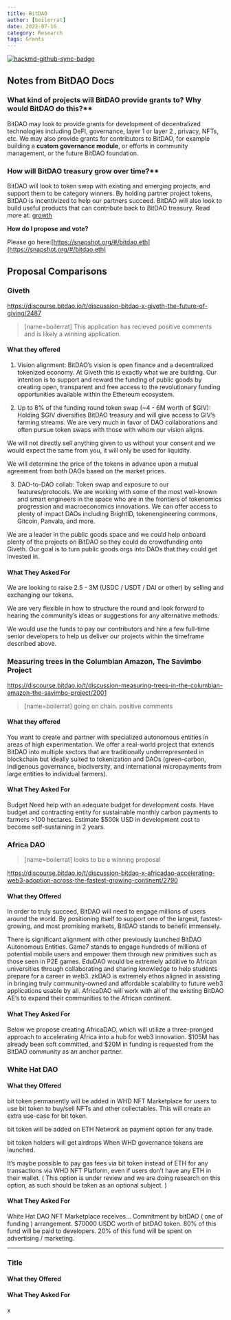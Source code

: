 ```yaml
---
title: BitDAO
author: [boilerrat]
date: 2022-07-16
category: Research
tags: Grants
---
```


[![hackmd-github-sync-badge](https://hackmd.io/Re7J02cjT_SQ9iwRI712Jg/badge)](https://hackmd.io/Re7J02cjT_SQ9iwRI712Jg)

## Notes from BitDAO Docs

### What kind of projects will BitDAO provide grants to? Why would BitDAO do this?**

BitDAO may look to provide grants for development of decentralized technologies including DeFI, governance, layer 1 or layer 2 , privacy, NFTs, etc. We may also provide grants for contributors to BitDAO, for example building a **custom governance module**, or efforts in community management, or the future BitDAO foundation.

### How will BitDAO treasury grow over time?**

BitDAO will look to token swap with existing and emerging projects, and support them to be category winners. By holding partner project tokens, BitDAO is incentivized to help our partners succeed. BitDAO will also look to build useful products that can contribute back to BitDAO treasury. Read more at: [growth](https://docs.bitdao.io/#growth)

**How do I propose and vote?** 

Please go here:[https://snapshot.org/#/bitdao.eth](https://snapshot.org/#/bitdao.eth)


## Proposal Comparisons

### Giveth

https://discourse.bitdao.io/t/discussion-bitdao-x-giveth-the-future-of-giving/2487

> [name=boilerrat] This application has recieved positive comments and is likely a winning application.

#### What they offered

1. Vision alignment: BitDAO’s vision is open finance and a decentralized tokenized economy. At Giveth this is exactly what we are building. Our intention is to support and reward the funding of public goods by creating open, transparent and free access to the revolutionary funding opportunities available within the Ethereum ecosystem.

2. Up to 8% of the funding round token swap (~4 - 6M worth of $GIV): Holding $GIV diversifies BitDAO treasury and will give access to GIV’s farming streams. We are very much in favor of DAO collaborations and often pursue token swaps with those with whom our vision aligns.

We will not directly sell anything given to us without your consent and we would expect the same from you, it will only be used for liquidity.

We will determine the price of the tokens in advance upon a mutual agreement from both DAOs based on the market prices.

3. DAO-to-DAO collab: Token swap and exposure to our features/protocols. We are working with some of the most well-known and smart engineers in the space who are in the frontiers of tokenomics progression and macroeconomics innovations. We can offer access to plenty of impact DAOs including BrightID, tokenengineering commons, Gitcoin, Panvala, and more.

We are a leader in the public goods space and we could help onboard plenty of the projects on BitDAO so they could do crowdfunding onto Giveth. Our goal is to turn public goods orgs into DAOs that they could get invested in.

#### What They Asked For

We are looking to raise 2.5 - 3M (USDC / USDT / DAI or other) by selling and exchanging our tokens.

We are very flexible in how to structure the round and look forward to hearing the community’s ideas or suggestions for any alternative methods.

We would use the funds to pay our contributors and hire a few full-time senior developers to help us deliver our projects within the timeframe described above.


### Measuring trees in the Columbian Amazon, The Savimbo Project

https://discourse.bitdao.io/t/discussion-measuring-trees-in-the-columbian-amazon-the-savimbo-project/2001

> [name=boilerrat] going on chain. positive comments

#### What they offered

You want to create and partner with specialized autonomous entities in areas of high experimentation. We offer a real-world project that extends BitDAO into multiple sectors that are traditionally underrepresented in blockchain but ideally suited to tokenization and DAOs (green-carbon, Indigenous governance, biodiversity, and international micropayments from large entities to individual farmers).

#### What They Asked For

Budget
Need help with an adequate budget for development costs.
Have budget and contracting entity for sustainable monthly carbon payments to farmers >100 hectares.
Estimate $500k USD in development cost to become self-sustaining in 2 years.

### Africa DAO

> [name=boilerrat] looks to be a winning proposal
 
https://discourse.bitdao.io/t/discussion-bitdao-x-africadao-accelerating-web3-adoption-across-the-fastest-growing-continent/2790

#### What they Offered

In order to truly succeed, BitDAO will need to engage millions of users around the world. By positioning itself to support one of the largest, fastest-growing, and most promising markets, BitDAO stands to benefit immensely.

There is significant alignment with other previously launched BitDAO Autonomous Entities. Game7 stands to engage hundreds of millions of potential mobile users and empower them through new primitives such as those seen in P2E games. EduDAO would be extremely additive to African universities through collaborating and sharing knowledge to help students prepare for a career in web3. zkDAO is extremely ethos aligned in assisting in bringing truly community-owned and affordable scalability to future web3 applications usable by all. AfricaDAO will work with all of the existing BitDAO AE’s to expand their communities to the African continent.

#### What They Asked For

Below we propose creating AfricaDAO, which will utilize a three-pronged approach to accelerating Africa into a hub for web3 innovation. $105M has already been soft committed, and $20M in funding is requested from the BitDAO community as an anchor partner.

### White Hat DAO

#### What they Offered

bit token permanently will be added in WHD NFT Marketplace for users to use bit token to buy/sell NFTs and other collectables. This will create an extra use-case for bit token.

bit token will be added on ETH Network as payment option for any trade.

bit token holders will get airdrops When WHD governance tokens are launched.

It’s maybe possible to pay gas fees via bit token instead of ETH for any transactions via WHD NFT Platform, even if users don’t have any ETH in their wallet. ( This option is under review and we are doing research on this option, as such should be taken as an optional subject. )

#### What They Asked For

White Hat DAO NFT Marketplace receives…
Commitment by bitDAO ( one of funding ) arrangement.
$70000 USDC worth of bitDAO token.
80% of this fund will be paid to developers.
20% of this fund will be spent on advertising / marketing.

---

### Title

#### What they Offered

#### What They Asked For


x
